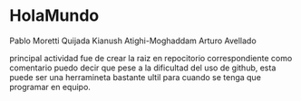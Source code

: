 # HolaMundo
Pablo Moretti Quijada
Kianush Atighi-Moghaddam
Arturo Avellado

principal actividad fue de crear la raiz en repocitorio correspondiente
como comentario puedo decir que pese a la dificultad del uso de github, esta puede ser una herramineta bastante ultil
para cuando se tenga que programar en equipo.
